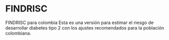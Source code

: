 # FINDRISC
FINDRISC para colombia
Esta es una versión para estimar el riesgo de desarrollar diabetes tipo 2 con los ajustes recomendados para la población colombiana.
